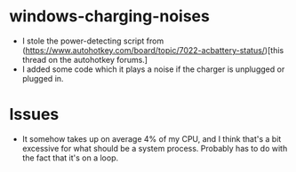 # windows-charging-noises

- I stole the power-detecting script from (https://www.autohotkey.com/board/topic/7022-acbattery-status/)[this thread on the autohotkey forums.]
- I added some code which it plays a noise if the charger is unplugged or plugged in.

# Issues
- It somehow takes up on average 4% of my CPU, and I think that's a bit excessive for what should be a system process. Probably has to do with the fact that it's on a loop.
